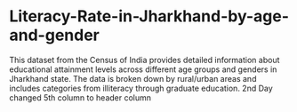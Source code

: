 # Literacy-Rate-in-Jharkhand-by-age-and-gender
This dataset from the Census of India provides detailed information about educational attainment levels across different age groups and genders in Jharkhand state. The data is broken down by rural/urban areas and includes categories from illiteracy through graduate education.
2nd Day
changed 5th column to header column